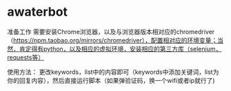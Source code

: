 # awaterbot
准备工作
需要安装Chrome浏览器，以及与浏览器版本相对应的chromedriver（https://npm.taobao.org/mirrors/chromedriver），配置相对应的环境变量；当然，肯定得有python，以及相应的虚拟环境，安装相应的第三方库（selenium，requests等）

使用方法：
更改keywords，list中的内容即可（keywords中添加关键词，list为你的回复内容），然后直接运行脚本（如果弹验证码，换一个wifi或者ip就行了)
